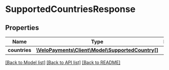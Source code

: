 # SupportedCountriesResponse

## Properties
Name | Type | Description | Notes
------------ | ------------- | ------------- | -------------
**countries** | [**\VeloPayments\Client\Model\SupportedCountry[]**](SupportedCountry.md) |  | [optional] 

[[Back to Model list]](../README.md#documentation-for-models) [[Back to API list]](../README.md#documentation-for-api-endpoints) [[Back to README]](../README.md)



